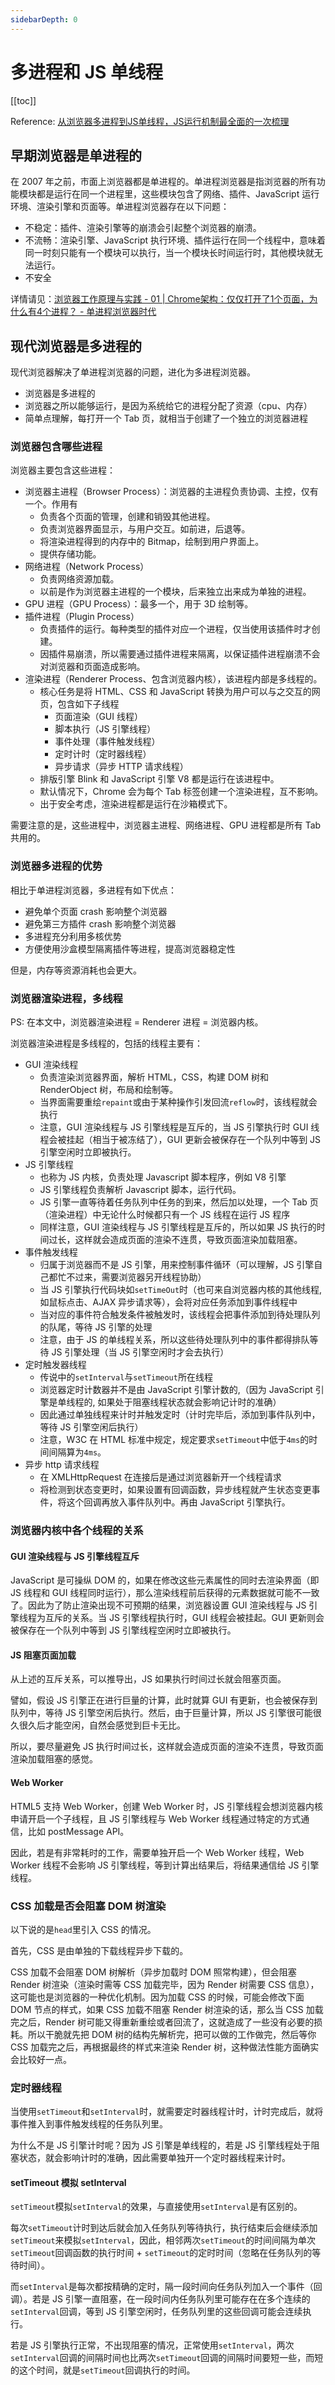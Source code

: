 ```yaml
---
sidebarDepth: 0
---
```


# 多进程和 JS 单线程

[[toc]]

Reference: [从浏览器多进程到JS单线程，JS运行机制最全面的一次梳理](https://segmentfault.com/a/1190000012925872)

## 早期浏览器是单进程的

在 2007 年之前，市面上浏览器都是单进程的。单进程浏览器是指浏览器的所有功能模块都是运行在同一个进程里，这些模块包含了网络、插件、JavaScript 运行环境、渲染引擎和页面等。单进程浏览器存在以下问题：

- 不稳定：插件、渲染引擎等的崩溃会引起整个浏览器的崩溃。
- 不流畅：渲染引擎、JavaScript 执行环境、插件运行在同一个线程中，意味着同一时刻只能有一个模块可以执行，当一个模块长时间运行时，其他模块就无法运行。
- 不安全

详情请见：[浏览器工作原理与实践 - 01 | Chrome架构：仅仅打开了1个页面，为什么有4个进程？ - 单进程浏览器时代](https://time.geekbang.org/column/article/113513)

## 现代浏览器是多进程的

现代浏览器解决了单进程浏览器的问题，进化为多进程浏览器。

- 浏览器是多进程的
- 浏览器之所以能够运行，是因为系统给它的进程分配了资源（cpu、内存）
- 简单点理解，每打开一个 Tab 页，就相当于创建了一个独立的浏览器进程

### 浏览器包含哪些进程

浏览器主要包含这些进程：

- 浏览器主进程（Browser Process）：浏览器的主进程负责协调、主控，仅有一个。作用有
  - 负责各个页面的管理，创建和销毁其他进程。
  - 负责浏览器界面显示，与用户交互。如前进，后退等。
  - 将渲染进程得到的内存中的 Bitmap，绘制到用户界面上。
  - 提供存储功能。
- 网络进程（Network Process）
  - 负责网络资源加载。
  - 以前是作为浏览器主进程的一个模块，后来独立出来成为单独的进程。
- GPU 进程（GPU Process）：最多一个，用于 3D 绘制等。
- 插件进程（Plugin Process）
  - 负责插件的运行。每种类型的插件对应一个进程，仅当使用该插件时才创建。
  - 因插件易崩溃，所以需要通过插件进程来隔离，以保证插件进程崩溃不会对浏览器和页面造成影响。
- 渲染进程（Renderer Process、包含浏览器内核），该进程内部是多线程的。
  - 核心任务是将 HTML、CSS 和 JavaScript 转换为用户可以与之交互的网页，包含如下子线程
    - 页面渲染（GUI 线程）
    - 脚本执行（JS 引擎线程）
    - 事件处理（事件触发线程）
    - 定时计时（定时器线程）
    - 异步请求（异步 HTTP 请求线程）
  - 排版引擎 Blink 和 JavaScript 引擎 V8 都是运行在该进程中。
  - 默认情况下，Chrome 会为每个 Tab 标签创建一个渲染进程，互不影响。
  - 出于安全考虑，渲染进程都是运行在沙箱模式下。

需要注意的是，这些进程中，浏览器主进程、网络进程、GPU 进程都是所有 Tab 共用的。

### 浏览器多进程的优势

相比于单进程浏览器，多进程有如下优点：

- 避免单个页面 crash 影响整个浏览器
- 避免第三方插件 crash 影响整个浏览器
- 多进程充分利用多核优势
- 方便使用沙盒模型隔离插件等进程，提高浏览器稳定性

但是，内存等资源消耗也会更大。

### 浏览器渲染进程，多线程

PS: 在本文中，浏览器渲染进程 = Renderer 进程 = 浏览器内核。

浏览器渲染进程是多线程的，包括的线程主要有：

- GUI 渲染线程
  - 负责渲染浏览器界面，解析 HTML，CSS，构建 DOM 树和 RenderObject 树，布局和绘制等。
  - 当界面需要重绘`repaint`或由于某种操作引发回流`reflow`时，该线程就会执行
  - 注意，GUI 渲染线程与 JS 引擎线程是互斥的，当 JS 引擎执行时 GUI 线程会被挂起（相当于被冻结了），GUI 更新会被保存在一个队列中等到 JS 引擎空闲时立即被执行。
- JS 引擎线程
  - 也称为 JS 内核，负责处理 Javascript 脚本程序，例如 V8 引擎
  - JS 引擎线程负责解析 Javascript 脚本，运行代码。
  - JS 引擎一直等待着任务队列中任务的到来，然后加以处理，一个 Tab 页（渲染进程）中无论什么时候都只有一个 JS 线程在运行 JS 程序
  - 同样注意，GUI 渲染线程与 JS 引擎线程是互斥的，所以如果 JS 执行的时间过长，这样就会造成页面的渲染不连贯，导致页面渲染加载阻塞。
- 事件触发线程
  - 归属于浏览器而不是 JS 引擎，用来控制事件循环（可以理解，JS 引擎自己都忙不过来，需要浏览器另开线程协助）
  - 当 JS 引擎执行代码块如`setTimeOut`时（也可来自浏览器内核的其他线程,如鼠标点击、AJAX 异步请求等），会将对应任务添加到事件线程中
  - 当对应的事件符合触发条件被触发时，该线程会把事件添加到待处理队列的队尾，等待 JS 引擎的处理
  - 注意，由于 JS 的单线程关系，所以这些待处理队列中的事件都得排队等待 JS 引擎处理（当 JS 引擎空闲时才会去执行）
- 定时触发器线程
  - 传说中的`setInterval`与`setTimeout`所在线程
  - 浏览器定时计数器并不是由 JavaScript 引擎计数的,（因为 JavaScript 引擎是单线程的, 如果处于阻塞线程状态就会影响记计时的准确）
  - 因此通过单独线程来计时并触发定时（计时完毕后，添加到事件队列中，等待 JS 引擎空闲后执行）
  - 注意，W3C 在 HTML 标准中规定，规定要求`setTimeout`中低于`4ms`的时间间隔算为`4ms`。
- 异步 http 请求线程
  - 在 XMLHttpRequest 在连接后是通过浏览器新开一个线程请求
  - 将检测到状态变更时，如果设置有回调函数，异步线程就产生状态变更事件，将这个回调再放入事件队列中。再由 JavaScript 引擎执行。

### 浏览器内核中各个线程的关系

#### GUI 渲染线程与 JS 引擎线程互斥

JavaScript 是可操纵 DOM 的，如果在修改这些元素属性的同时去渲染界面（即 JS 线程和 GUI 线程同时运行），那么渲染线程前后获得的元素数据就可能不一致了。因此为了防止渲染出现不可预期的结果，浏览器设置 GUI 渲染线程与 JS 引擎线程为互斥的关系。当 JS 引擎线程执行时，GUI 线程会被挂起。GUI 更新则会被保存在一个队列中等到 JS 引擎线程空闲时立即被执行。

#### JS 阻塞页面加载

从上述的互斥关系，可以推导出，JS 如果执行时间过长就会阻塞页面。

譬如，假设 JS 引擎正在进行巨量的计算，此时就算 GUI 有更新，也会被保存到队列中，等待 JS 引擎空闲后执行。然后，由于巨量计算，所以 JS 引擎很可能很久很久后才能空闲，自然会感觉到巨卡无比。

所以，要尽量避免 JS 执行时间过长，这样就会造成页面的渲染不连贯，导致页面渲染加载阻塞的感觉。

#### Web Worker

HTML5 支持 Web Worker，创建 Web Worker 时，JS 引擎线程会想浏览器内核申请开启一个子线程，且 JS 引擎线程与 Web Worker 线程通过特定的方式通信，比如 postMessage API。

因此，若是有非常耗时的工作，需要单独开启一个 Web Worker 线程，Web Worker 线程不会影响 JS 引擎线程，等到计算出结果后，将结果通信给 JS 引擎线程。

### CSS 加载是否会阻塞 DOM 树渲染

以下说的是`head`里引入 CSS 的情况。

首先，CSS 是由单独的下载线程异步下载的。

CSS 加载不会阻塞 DOM 树解析（异步加载时 DOM 照常构建），但会阻塞 Render 树渲染（渲染时需等 CSS 加载完毕，因为 Render 树需要 CSS 信息），这可能也是浏览器的一种优化机制。因为加载 CSS 的时候，可能会修改下面 DOM 节点的样式，如果 CSS 加载不阻塞 Render 树渲染的话，那么当 CSS 加载完之后，Render 树可能又得重新重绘或者回流了，这就造成了一些没有必要的损耗。所以干脆就先把 DOM 树的结构先解析完，把可以做的工作做完，然后等你CSS 加载完之后，再根据最终的样式来渲染 Render 树，这种做法性能方面确实会比较好一点。

### 定时器线程

当使用`setTimeout`和`setInterval`时，就需要定时器线程计时，计时完成后，就将事件推入到事件触发线程的任务队列里。

为什么不是 JS 引擎计时呢？因为 JS 引擎是单线程的，若是 JS 引擎线程处于阻塞状态，就会影响计时的准确，因此需要单独开一个定时器线程来计时。

#### setTimeout 模拟 setInterval

`setTimeout`模拟`setInterval`的效果，与直接使用`setInterval`是有区别的。

每次`setTimeout`计时到达后就会加入任务队列等待执行，执行结束后会继续添加`setTimeout`来模拟`setInterval`，因此，相邻两次`setTimeout`的时间间隔为单次`setTimeout`回调函数的执行时间 + `setTimeout`的定时时间（忽略在任务队列的等待时间）。

而`setInterval`是每次都按精确的定时，隔一段时间向任务队列加入一个事件（回调）。若是 JS 引擎一直阻塞，在一段时间内任务队列里可能存在在多个连续的`setInterval`回调，等到 JS 引擎空闲时，任务队列里的这些回调可能会连续执行。

若是 JS 引擎执行正常，不出现阻塞的情况，正常使用`setInterval`，两次`setInterval`回调的间隔时间也比两次`setTimeout`回调的间隔时间要短一些，而短的这个时间，就是`setTimeout`回调执行的时间。
